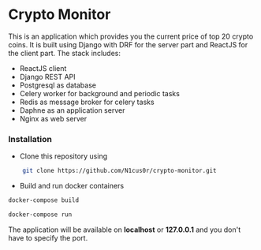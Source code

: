# Crypto Monitor

This is an application which provides you the current price of top 20 crypto coins. It is built using Django with DRF for the server part and ReactJS for the client part. The stack includes:

- ReactJS client
- Django REST API
- Postgresql as database
- Celery worker for background and periodic tasks
- Redis as message broker for celery tasks
- Daphne as an application server
- Nginx as web server

### Installation

- Clone this repository using

```bash
    git clone https://github.com/N1cus0r/crypto-monitor.git
```

- Build and run docker containers

```bash
docker-compose build

docker-compose run
```

The application will be available on **localhost** or **127.0.0.1** and you don't have to specify the port.
